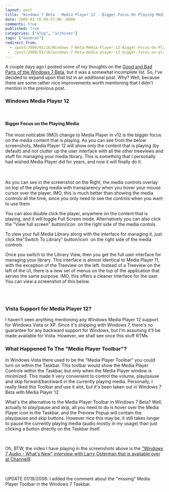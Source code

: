 ```yaml
---
layout: post
title: "Windows 7 Beta - Media Player 12 - Bigger Focus On Playing Media/Content"
date: 2009-01-16 09:57:00 -0600
comments: true
published: true
categories: ["blog", "archives"]
tags: ["General"]
redirect_from: 
  - /post/2009/01/16/Windows-7-Beta-Media-Player-12-Bigger-Focus-On-Playing-Media-Content
 -  /post/2009/01/16/windows-7-beta-media-player-12-bigger-focus-on-playing-media-content
---
```

<!-- more -->
<p>
A couple days ago I posted some of my thoughts on the <a href="/post/2009/01/Windows-7-Beta-Has-Good-and-Bad-Points-A-Short-Review.aspx">Good and Bad Parts of the Windows 7 Beta</a>, but it was a somewhat incomplete list. So, I&#39;ve decided to expand upon that list in an additional post. Why? Well, because there are some rather nice improvements worth mentioning that I didn&#39;t mention in the previous post.
</p>
<h3>Windows Media Player 12</h3>
<p>
&nbsp;
</p>
<h4>Bigger Focus on the Playing Media <br />
</h4>
<p>
The most noticable (IMO) change to Media Player in v12 is the bigger focus on the media content that is playing. As you can see from the below screenshots, Media Player 12 will show only the content that is playing (by default) and not clutter up the user interface with all the other treeviews and stuff for managing your media library. This is something that I personally had wished Media Player did for years, and now it will finally do it.
</p>
<p>
<img src="/images/postsMediaPlayer12Beta-001.png" alt="" />
<img src="/images/postsMediaPlayer12Beta-002.png" alt="" /><br />
<br />
As you can see in the screenshot on the Right, the media controls overlay on top of the playing media with transparency when you hover your mouse cursor over the player. IMO, this is much better than showing the media controls all the time, since you only need to see the controls when you want to use them.
</p>
<p>
You can also double click the player, anywhere on the content that is
playing, and it will toggle Full Screen mode. Alternatively you can
also click the &quot;View full screen&quot; button/icon <img src="/images/postsMediaPlayer12Beta-FullScreenIcon.png" alt="" /> on the right side of the media contols. 
</p>
<p>
To view your full Media Library along with the interface for managing it, just click the&quot;Switch To Library&quot; button/icon <img src="/images/postsMediaPlayer12Beta-ViewLibraryIcon.png" alt="" /> on the right side of the media controls.
</p>
<p>
Once you switch to the Library View, then you get the full user interface for managing your library. This interface is almost identical to Media Player 11, with the exception of the Treeview on the left. Instead of a Treeview on the left of the UI, there is a new set of menus on the top of the application that serves the same purpose. IMO, this offers a cleaner interface for the user. You can view a screenshot of this below.
</p>
<p>
&nbsp;
</p>
<p>
<img src="/images/postsMediaPlayer12Beta-LibraryUI.png" alt="" /><br />
</p>
<h3>Vista Support for Media Player 12?</h3>
<p>
I haven&#39;t seen anything mentioning any Windows Media Player 12 support for Windows Vista or XP. Since it&#39;s shipping with Windows 7, there&#39;s no guarantee for any backward support for Windows, but I&#39;m assuming it&#39;ll be made available for Vista. However, we shall see once this stuff RTMs. 
</p>
<h3>What Happened To The &quot;Media Player Toolbar&quot;? </h3>
<p>
In Windows Vista there used to be the &quot;Media Player Toolbar&quot; you could turn on within the Taskbar. This toolbar would show the Media Player Controls within the Taskbar, but only when the Media Player window is minimized. This made it very convenient to control the volume, play/pause and skip forward/backward in the currently playing media. Personally, I really liked this Toolbar and use it alot, but it&#39;s been taken out in Windows 7 Beta with Media Player 12. 
</p>
<p>
What&#39;s the alternative to the Media Player Toolbar in Windows 7 Beta? Well, actually to play/pause and skip, all you need to do is hover over the Media Player icon in the Taskbar, and the Preview Popup will contain the play/pause and skip buttons. However nice this may be, it still takes longer to pause the currently playing media (audio mostly in my usage) than just clicking a button directly on the Taskbar itself. 
</p>
<p>
&nbsp;
</p>
<p>
Oh, BTW, the video I have playing in the screenshots above is the <a href="http://channel9.msdn.com/posts/Charles/Inside-Windows-7-Larry-Osterman-on-new-audio-capabilities/">&quot;Windows 7 Audio - What&#39;s New&quot; interview with Larry Osterman that is available over at Channel9</a>.&nbsp; 
</p>
<p>
&nbsp;
</p>
<p>
UPDATE 01/19/2008: I added the comment about the &quot;missing&quot; Media Player Toolbar in the Windows 7 Taskbar.
</p>

